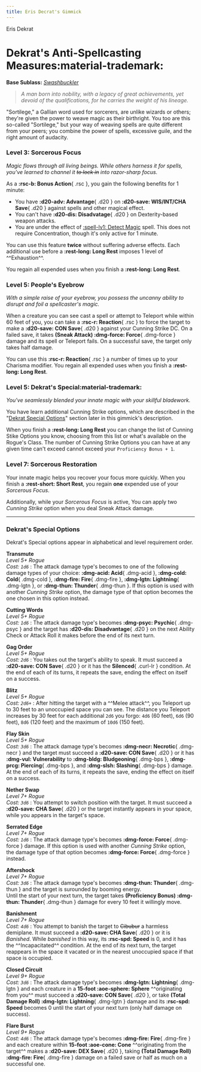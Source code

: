 ```yaml
---
title: Eris Decrat's Gimmick
---
```


<p style="display:none">

Eris Dekrat

</p>

# Dekrat's Anti-Spellcasting Measures:material-trademark:

**Base Sublass:** *[Swashbuckler](../../class/rogue/swashbuckler.md)*

> *A man born into nobility, with a legacy of great achievements, yet devoid of the qualifications, for he carries the weight of his lineage.*

"Sortilege," a Gallian word used for sorcerers, are unlike wizards or others; they're given the power to weave magic as their birthright. You too are this so-called "Sortilege," but your way of weaving spells are quite different from your peers; you combine the power of spells, excessive guile, and the right amount of audacity.

### Level 3: Sorcerous Focus

*Magic flows through all living beings. While others harness it for spells, you've learned to channel it ~~to lock in~~ into razor-sharp focus.*

As a **:rsc-b: Bonus Action**{ .rsc }, you gain the following benefits for 1 minute:

- You have **:d20-adv: Advantage**{ .d20 } on **:d20-save: WIS/INT/CHA Save**{ .d20 } against spells and other magical effect.
- You can't have **:d20-dis: Disadvatage**{ .d20 } on Dexterity-based weapon attacks.
- You are under the effect of [:spell-lv1: Detect Magic](../../spells/description/core/level-1.md#detect-magic) spell. This does not require Concentration, though it's only active for 1 minute.

You can use this feature **twice** without suffering adverse effects. Each additional use before a **:rest-long: Long Rest** imposes 1 level of ^^Exhaustion^^.

You regain all expended uses when you finish a **:rest-long: Long Rest**.

### Level 5: People's Eyebrow

*With a simple raise of your eyebrow, you possess the uncanny ability to disrupt and foil a spellcaster's magic.*

When a creature you can see cast a spell or attempt to Teleport while within 60 feet of you, you can take a **:rsc-r: Reaction**{ .rsc } to force the target to make a **:d20-save: CON Save**{ .d20 } against your Cunning Strike DC. On a failed save, it takes **(Sneak Attack) :dmg-force: Force**{ .dmg-force } damage and its spell or Teleport fails. On a successful save, the target only takes half damage.

You can use this **:rsc-r: Reaction**{ .rsc } a number of times up to your Charisma modifier. You regain all expended uses when you finish a **:rest-long: Long Rest**.

### Level 5: Dekrat's Special:material-trademark:

*You've seamlessly blended your innate magic with your skillful bladework.*

You have learn additional Cunning Strike options, which are described in the "[Dekrat Special Options](#dekrats-special-options)" section later in this gimmick's description.

When you finish a **:rest-long: Long Rest** you can change the list of Cunning Stike Options you know, choosing from this list or what's available on the Rogue's Class. The number of Cunning Strike Options you can have at any given time can't exceed cannot exceed your `Proficiency Bonus + 1`.

### Level 7: Sorcerous Restoration

Your innate magic helps you recover your focus more quickly. When you finish a **:rest-short: Short Rest**, you regain **one** expended use of your *Sorcerous Focus*.  

Additionally, while your *Sorcerous Focus* is active, You can apply two *Cunning Strike* option when you deal Sneak Attack damage.

---

### Dekrat's Special Options

Dekrat's Special options appear in alphabetical and level requirement order.

**Transmute** <br>_Level 5+ Rogue_ <br>_Cost: `1d6`_
:   The attack damage type's becomes to one of the following damage types of your choice: **:dmg-acid: Acid**{ .dmg-acid }, **:dmg-cold: Cold**{ .dmg-cold }, **:dmg-fire: Fire**{ .dmg-fire }, **:dmg-lgtn: Lightning**{ .dmg-lgtn }, or **:dmg-thun: Thunder**{ .dmg-thun }. If this option is used with another *Cunning Strike* option, the damage type of that option becomes the one chosen in this option instead.

**Cutting Words** <br>_Level 5+ Rogue_ <br>_Cost: `1d6`_ 
:   The attack damage type's becomes **:dmg-psyc: Psychic**{ .dmg-psyc } and the target has **:d20-dis: Disadvantage**{ .d20 } on the next Ability Check or Attack Roll it makes before the end of its next turn.

**Gag Order** <br>_Level 5+ Rogue_ <br>_Cost: `2d6`_
:   You takes out the target's ability to speak. It must succeed a **:d20-save: CON Save**{ .d20 } or it has the **Silenced**{ .curl-lr } condition. At the end of each of its turns, it repeats the save, ending the effect on itself on a success.

**Blitz** <br>_Level 5+ Rogue_ <br>_Cost: `2d6+`_
:   After hitting the target with a ^^Melee attack^^, you Teleport up to 30 feet to an unoccupied space you can see. The distance you Teleport increases by 30 feet for each additional `2d6` you forgo: `4d6` (60 feet), `6d6` (90 feet), `8d6` (120 feet) and the maximum of `10d6` (150 feet).

**Flay Skin** <br>_Level 5+ Rogue_ <br>_Cost: `3d6`_
:   The attack damage type's becomes **:dmg-necr: Necrotic**{ .dmg-necr } and the target must succeed a **:d20-save: CON Save**{ .d20 } or it has **:dmg-vul: Vulnerability** to **:dmg-bldg: Bludgeoning**{ .dmg-bps }, **:dmg-prcg: Piercing**{ .dmg-bps }, and **:dmg-slsh: Slashing**{ .dmg-bps } damage. At the end of each of its turns, it repeats the save, ending the effect on itself on a success.

**Nether Swap** <br>_Level 7+ Rogue_ <br>_Cost: `3d6`_
:   You attempt to switch position with the target. It must succeed a **:d20-save: CHA Save**{ .d20 } or the target instantly appears in your space, while you appears in the target's space.

**Serrated Edge** <br>_Level 7+ Rogue_ <br>_Cost: `1d6`_
:   The attack damage type's becomes **:dmg-force: Force**{ .dmg-force } damage. If this option is used with another *Cunning Strike* option, the damage type of that option becomes **:dmg-force: Force**{ .dmg-force } instead.

**Aftershock** <br>_Level 7+ Rogue_ <br>_Cost: `3d6`_
:    The attack damage type's becomes **:dmg-thun: Thunder**{ .dmg-thun } and the target is surounded by booming energy. <br>Until the start of your next turn, the target takes **(Proficiency Bonus) :dmg-thun: Thunder**{ .dmg-thun } damage for every 10 feet it willingly move.

**Banishment** <br>_Level 7+ Rogue_ <br>_Cost: `4d6`_
:   You attempt to banish the target to ~~Cibubur~~ a harmless demiplane. It must succeed a **:d20-save: CHA Save**{ .d20 } or it is *Banished*. While *banished* in this way, its **:rsc-spd: Speed** is 0, and it has the ^^Incapacitated^^ condition. At the end of its next turn, the target reappears in the space it vacated or in the nearest unoccupied space if that space is occupied.

**Closed Circuit** <br>_Level 9+ Rogue_ <br>_Cost: `3d6`_
:   The attack damage type's becomes **:dmg-lgtn: Lightning**{ .dmg-lgtn } and each creature in a **15-foot :aoe-sphere: Sphere** ^^originating from you^^ must succeed a **:d20-save: CON Save**{ .d20 }, or take **(Total Damage Roll) :dmg-lgtn: Lightning**{ .dmg-lgtn } damage and its **:rsc-spd: Speed** becomes 0 until the start of your next turn (only half damage on success). 

**Flare Burst** <br>_Level 9+ Rogue_ <br>_Cost: `4d6`_
:    The attack damage type's becomes **:dmg-fire: Fire**{ .dmg-fire } and each creature within **15-foot :aoe-cone: Cone** ^^originating from the target^^ makes a **:d20-save: DEX Save**{ .d20 }, taking **(Total Damage Roll) :dmg-fire: Fire**{ .dmg-fire } damage on a failed save or half as much on a successful one. 